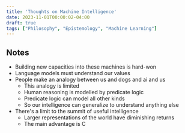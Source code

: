 ```yaml
---
title: 'Thoughts on Machine Intelligence'
date: 2023-11-01T00:00:02-04:00
draft: true
tags: ["Philosophy", "Epistemology", "Machine Learning"]
---
```


## Notes

- Building new capacities into these machines is hard-won
- Language models must understand our values
- People make an analogy between us and dogs and ai and us
  - This analogy is limited
  - Human reasoning is modelled by predicate logic
  - Predicate logic can model all other kinds
  - So our intelligence can generalize to understand anything else
- There's a limit to the summit of useful intelligence
  - Larger representations of the world have diminishing returns
  - The main advantage is C
